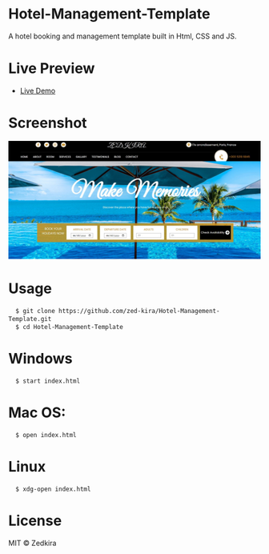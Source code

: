 # Hotel-Management-Template
A hotel booking and management template built in Html, CSS and JS.


# Live Preview 

<ul>
  <li><a href="https://zed-kira.github.io/Hotel-Management-Template/">Live Demo</a>
</ul>

# Screenshot

![Demo Screenshot](https://github.com/zed-kira/Hotel-Management-Template/blob/main/image/home_page.JPG)


# Usage

      $ git clone https://github.com/zed-kira/Hotel-Management-Template.git
      $ cd Hotel-Management-Template
      
# Windows 

      $ start index.html
      
# Mac OS:
  
      $ open index.html
      
# Linux 

      $ xdg-open index.html
      
      
# License
MIT © Zedkira

